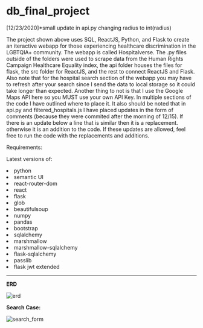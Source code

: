 # db_final_project
[12/23/2020]*small update in api.py changing radius to int(radius)

The project shown above uses SQL, ReactJS, Python, and Flask to create an iteractive webapp for those experiencing healthcare discrimination in the LGBTQIA+ community. The webapp is 
called Hospitalverse. The .py files outside of the folders were used to scrape data from the Human Rights Campaign  Healthcare Equality index, the api folder houses the files for flask,
the src folder for ReactJS, and the rest to connect ReactJS and Flask. Also note that for the hospital search section of the webapp you may have to refresh after your search since I send the data to local storage so it could take longer than expected. Another thing to not is that I use the Google Maps API here so you MUST use your own API Key. In multiple sections of the code I have outlined where to place it. It also should be noted that in api.py and filtered_hospitals.js I have placed updates in the form of comments (because they were commited after the morning of 12/15). If there is an update below a line that is similar then it is a replacement. otherwise it is an addition to the code. If these updates are allowed, feel free to run the code with the replacements and additions.


Requirements:

Latest versions of:
<li>python</li>
<li>semantic UI</li>
<li>react-router-dom</li>
<li>react</li>
<li>flask</li>
<li>glob</li>
<li>beautifulsoup</li>
<li>numpy</li>
<li>pandas</li>
<li>bootstrap</li>
<li>sqlalchemy</li>
<li>marshmallow</li>
<li>marshmallow-sqlalchemy</li>
<li>flask-sqlalchemy</li>
<li>passlib</li>
<li>flask jwt extended</li>

__________________________________________________________________________________
<strong>ERD</strong>

![erd](https://user-images.githubusercontent.com/59486373/102302352-e3e9f580-3f26-11eb-8eba-904cac306304.png)

<strong>Search Case:</strong>

![search_form](https://user-images.githubusercontent.com/59486373/102262441-18d35980-3ee1-11eb-8cf5-5c4e1c6b6270.png)
